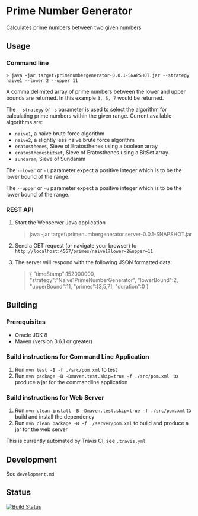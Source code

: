 # Prime Number Generator
Calculates prime numbers between two given numbers

## Usage

### Command line

    > java -jar target\primenumbergenerator-0.0.1-SNAPSHOT.jar --strategy naive1 --lower 2 --upper 11
    
A comma delimited array of prime numbers between the lower and upper bounds are returned. In this example `3, 5, 7` would be returned.
    
The `--strategy` or `-s` parameter is used to select the algorithm for calculating prime numbers within the given range.  Current available algorithms are:

* `naive1`, a naive brute force algorithm
* `naive2`, a slightly less naive brute force algorithm
* `eratosthenes`, Sieve of Eratosthenes using a boolean array
* `eratosthenesbitset`, Sieve of Eratosthenes using a BitSet array
* `sundaram`, Sieve of Sundaram

The `--lower` or `-l` parameter expect a positive integer which is to be the lower bound of the range.

The `--upper` or `-u` parameter expect a positive integer which is to be the lower bound of the range.

### REST API

1. Start the Webserver Java application

    > java -jar target\primenumbergenerator.server-0.0.1-SNAPSHOT.jar

2. Send a GET request (or navigate your browser) to `http://localhost:4567/primes/naive1?lower=2&upper=11`
3. The server will respond with the following JSON formatted data:

    > {
    >     "timeStamp":152000000,
    >     "strategy":"Naive1PrimeNumberGenerator",
    >     "lowerBound":2,
    >     "upperBound":11,
    >     "primes":[3,5,7],
    >     "duration":0
    > }

## Building

### Prerequisites

* Oracle JDK 8
* Maven (version 3.6.1 or greater)

### Build instructions for Command Line Application

1. Run `mvn test -B -f ./src/pom.xml` to test
2. Run `mvn package -B -Dmaven.test.skip=true -f ./src/pom.xml ` to produce a jar for the commandline application

### Build instructions for Web Server

1. Run `mvn clean install -B -Dmaven.test.skip=true -f ./src/pom.xml` to build and install the dependency
2. Run `mvn clean package -B -f ./server/pom.xml` to build and produce a jar for the web server

This is currently automated by Travis CI, see `.travis.yml`

## Development

See `development.md`

## Status

[![Build Status](https://travis-ci.com/iainsproat/primenumbergenerator.svg?token=rYjyitVciFC8MzR7fqgy&branch=master)](https://travis-ci.com/iainsproat/primenumbergenerator)
